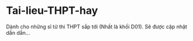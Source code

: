 # Tai-lieu-THPT-hay
Dành cho những sĩ tử thi THPT sắp tới (Nhất là khối D01). Sẽ được cập nhật dần dần...
